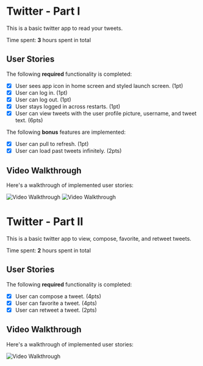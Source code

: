 # Twitter - Part I

This is a basic twitter app to read your tweets.

Time spent: **3** hours spent in total

## User Stories

The following **required** functionality is completed:

- [x] User sees app icon in home screen and styled launch screen. (1pt)
- [x] User can log in. (1pt)
- [x] User can log out. (1pt)
- [x] User stays logged in across restarts. (1pt)
- [x] User can view tweets with the user profile picture, username, and tweet text. (6pts)

The following **bonus** features are implemented:

- [x] User can pull to refresh. (1pt)
- [x] User can load past tweets infinitely. (2pts)

## Video Walkthrough

Here's a walkthrough of implemented user stories:

<img src='http://g.recordit.co/JcCn8NixyL.gif' title='Video Walkthrough' width='' alt='Video Walkthrough' />
<img src='http://g.recordit.co/l6C8rgUOzM.gif' title='Video Walkthrough' width='' alt='Video Walkthrough' />

# Twitter - Part II

This is a basic twitter app to view, compose, favorite, and retweet tweets.

Time spent: **2** hours spent in total

## User Stories

The following **required** functionality is completed:

- [x] User can compose a tweet. (4pts)
- [x] User can favorite a tweet. (4pts)
- [x] User can retweet a tweet. (2pts)

## Video Walkthrough

Here's a walkthrough of implemented user stories:

<img src='http://g.recordit.co/OVV64xNbB0.gif' title='Video Walkthrough' width='' alt='Video Walkthrough' />
